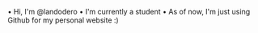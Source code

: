• Hi, I'm @landodero
• I'm currently a student
• As of now, I'm just using Github for my personal website :) 
